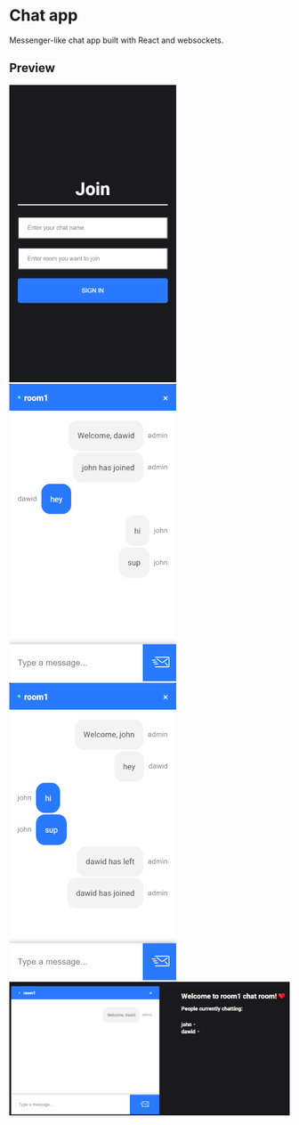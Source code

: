 # Chat app

Messenger-like chat app built with React and websockets.

## Preview
![Join screen](./preview/join.png)
![Chat screen 1](./preview/chat1.png)
![Chat screen 2](./preview/chat2.png)
![Desktop screen](./preview/desktop.png)
